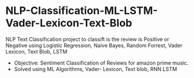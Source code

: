 # NLP-Classification-ML-LSTM-Vader-Lexicon-Text-Blob
NLP Text Classification project to classift is the review is Positive or Negative using Logistic Regression, Naive Bayes, Random Forrest, Vader Lexicon, Text Blob, LSTM

- Objective: Sentiment Classification of Reviews for amazon prime music.
- Solved using ML Algorithms, Vader- Lexicon, Text blob, RNN LSTM
